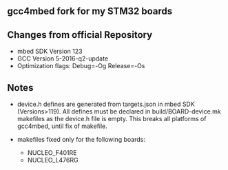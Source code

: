 gcc4mbed fork for my STM32 boards
---------------------------------

Changes from official Repository
--------------------------------

- mbed SDK Version 123
- GCC Version 5-2016-q2-update
- Optimization flags: Debug=-Og Release=-Os

Notes
-----
- device.h defines are generated from targets.json in mbed SDK (Versions>119). All defines must be declared in build/BOARD-device.mk makefiles as the device.h file is empty. This breaks all platforms of gcc4mbed, until fix of makefile.

- makefiles fixed only for the following boards:
    - NUCLEO_F401RE
    - NUCLEO_L476RG

